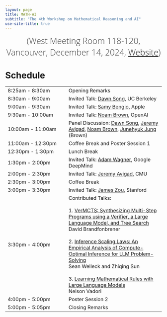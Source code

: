 ```yaml
---
layout: page
title: MATH-AI
subtitle: "The 4th Workshop on Mathematical Reasoning and AI"
use-site-title: true
---
```

<div class="venue" style="font-size: 27px; display: block; font-family: 'Open Sans', 'Helvetica Neue', Helvetica, Arial, sans-serif; font-weight: 300; color: #404040; text-align: center;">
  (West Meeting Room 118-120, Vancouver, December 14, 2024, <a href="https://neurips.cc/virtual/2024/workshop/84719" target="_blank">Website</a>)
</div>

# Schedule

<!-- #### Friday, December 14th, 2023
#### All times are in Central Standard Time (CST) ([Check local time](https://www.google.com/search?q=time+for+local+new+orleans))


#### Location: Room 217-219, New Orleans Convention Center ([Map](https://goo.gl/maps/8WXJ8h4Svng793Cc8))
#### Live video stream: [Link](https://neurips.cc/virtual/2022/workshop/50015) -->

<div class="container">
  <div class="row">
    <table class="table">
      <tr>
        <td style="width: 180px;">8:25am - 8:30am</td>
        <td>Opening Remarks</td>
      </tr>
      <tr>
        <td style="width: 180px;">8:30am - 9:00am</td>
        <td>Invited Talk: <a href="https://dawnsong.io/">Dawn Song</a>, UC Berkeley</td>
      </tr>
      <tr>
        <td style="width: 180px;">9:00am - 9:30am</td>
        <td>Invited Talk: <a href="https://bengio.abracadoudou.com/">Samy Bengio</a>, Apple</td>
      </tr>
      <tr>
        <td style="width: 180px;">9:30am - 10:00am</td>
        <td>Invited Talk: <a href="https://noambrown.github.io/">Noam Brown</a>, OpenAI</td>
      </tr>
      <tr>
        <td style="width: 180px;">10:00am - 11:00am</td>
        <td>Panel Discussion: <a href="https://dawnsong.io/">Dawn Song</a>, <a href="https://www.andrew.cmu.edu/user/avigad/">Jeremy Avigad</a>, <a href="https://noambrown.github.io/">Noam Brown</a>, <a href="https://sites.google.com/brown.edu/junehyuk">Junehyuk Jung</a> (Brown)</td>
      </tr>
      <tr>
        <td style="width: 180px;">11:00am - 12:30pm</td>
        <td>Coffee Break and Poster Session 1</td>
      </tr>
      <tr>
        <td style="width: 180px;">12:30pm - 1:30pm</td>
        <td>Lunch Break</td>
      </tr>
      <tr>
        <td style="width: 180px;">1:30pm - 2:00pm</td>
        <td>Invited Talk: <a href="https://sites.google.com/view/adamwagner">Adam Wagner</a>, Google DeepMind</td>
      </tr>
      <tr>
        <td style="width: 180px;">2:00pm - 2:30pm</td>
        <td>Invited Talk: <a href="https://www.andrew.cmu.edu/user/avigad/">Jeremy Avigad</a>, CMU</td>
      </tr>
      <tr>
        <td style="width: 180px;">2:30pm - 3:00pm</td>
        <td>Coffee Break</td>
      </tr>
      <tr>
        <td style="width: 180px;">3:00pm - 3:30pm</td>
        <td>Invited Talk: <a href="https://profiles.stanford.edu/james-zou">James Zou</a>, Stanford</td>
      </tr>
      <tr>
        <td style="width: 180px;">3:30pm - 4:00pm</td>
        <td>Contributed Talks:<br><br>
          1. <a href="https://openreview.net/pdf?id=HmB9uZTzaD">VerMCTS: Synthesizing Multi-Step Programs using a Verifier, a Large Language Model, and Tree Search</a><br>
          David Brandfonbrener<br><br>
          2. <a href="https://openreview.net/pdf?id=j7DZWSc8qu">Inference Scaling Laws: An Empirical Analysis of Compute-Optimal Inference for LLM Problem-Solving</a><br>
          Sean Welleck and Zhiqing Sun<br><br>
          3. <a href="https://openreview.net/pdf?id=tIlDF5B6T4">Learning Mathematical Rules with Large Language Models</a><br>
          Nelson Vadori
        </td>
      </tr>
      <tr>
        <td style="width: 180px;">4:00pm - 5:00pm</td>
        <td>Poster Session 2</td>
      </tr>
      <tr>
        <td style="width: 180px;">5:00pm - 5:05pm</td>
        <td>Closing Remarks</td>
      </tr>
    </table>
  </div>
</div>